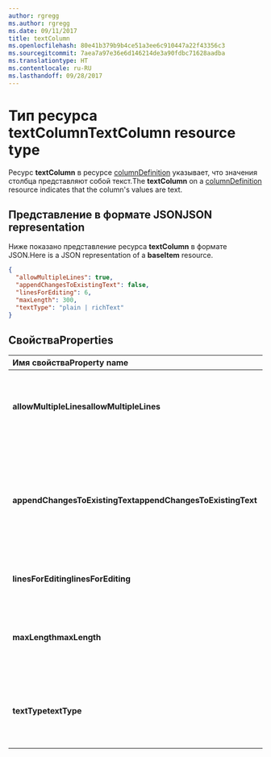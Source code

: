 ```yaml
---
author: rgregg
ms.author: rgregg
ms.date: 09/11/2017
title: textColumn
ms.openlocfilehash: 80e41b379b9b4ce51a3ee6c910447a22f43356c3
ms.sourcegitcommit: 7aea7a97e36e6d146214de3a90fdbc71628aadba
ms.translationtype: HT
ms.contentlocale: ru-RU
ms.lasthandoff: 09/28/2017
---
```

# <a name="textcolumn-resource-type"></a><span data-ttu-id="255c7-102">Тип ресурса textColumn</span><span class="sxs-lookup"><span data-stu-id="255c7-102">TextColumn resource type</span></span>

<span data-ttu-id="255c7-103">Ресурс **textColumn** в ресурсе [columnDefinition](columnDefinition.md) указывает, что значения столбца представляют собой текст.</span><span class="sxs-lookup"><span data-stu-id="255c7-103">The **textColumn** on a [columnDefinition](columnDefinition.md) resource indicates that the column's values are text.</span></span>

## <a name="json-representation"></a><span data-ttu-id="255c7-104">Представление в формате JSON</span><span class="sxs-lookup"><span data-stu-id="255c7-104">JSON representation</span></span>

<span data-ttu-id="255c7-105">Ниже показано представление ресурса **textColumn** в формате JSON.</span><span class="sxs-lookup"><span data-stu-id="255c7-105">Here is a JSON representation of a **baseItem** resource.</span></span>
<!-- { "blockType": "resource", "@odata.type": "microsoft.graph.textColumn" } -->

```json
{
  "allowMultipleLines": true,
  "appendChangesToExistingText": false,
  "linesForEditing": 6,
  "maxLength": 300,
  "textType": "plain | richText"
}
```

## <a name="properties"></a><span data-ttu-id="255c7-106">Свойства</span><span class="sxs-lookup"><span data-stu-id="255c7-106">Properties</span></span>

| <span data-ttu-id="255c7-107">Имя свойства</span><span class="sxs-lookup"><span data-stu-id="255c7-107">Property name</span></span>                   | <span data-ttu-id="255c7-108">Тип</span><span class="sxs-lookup"><span data-stu-id="255c7-108">Type</span></span>   | <span data-ttu-id="255c7-109">Описание</span><span class="sxs-lookup"><span data-stu-id="255c7-109">Description</span></span>
|:--------------------------------|:-------|:-----------------------------------------------
| <span data-ttu-id="255c7-110">**allowMultipleLines**</span><span class="sxs-lookup"><span data-stu-id="255c7-110">**allowMultipleLines**</span></span>          | <span data-ttu-id="255c7-111">строка</span><span class="sxs-lookup"><span data-stu-id="255c7-111">string</span></span> | <span data-ttu-id="255c7-112">Указывает, разрешено ли отображать несколько строк текста.</span><span class="sxs-lookup"><span data-stu-id="255c7-112">Whether to allow multiple lines of text.</span></span>
| <span data-ttu-id="255c7-113">**appendChangesToExistingText**</span><span class="sxs-lookup"><span data-stu-id="255c7-113">**appendChangesToExistingText**</span></span> | <span data-ttu-id="255c7-114">строка</span><span class="sxs-lookup"><span data-stu-id="255c7-114">string</span></span> | <span data-ttu-id="255c7-115">Указывает, что должно происходить при изменении столбца: новый текст должен заменять существующий либо дополнять его.</span><span class="sxs-lookup"><span data-stu-id="255c7-115">Whether updates to this column should replace existing text, or append to it.</span></span>
| <span data-ttu-id="255c7-116">**linesForEditing**</span><span class="sxs-lookup"><span data-stu-id="255c7-116">**linesForEditing**</span></span>             | <span data-ttu-id="255c7-117">int</span><span class="sxs-lookup"><span data-stu-id="255c7-117">int</span></span>    | <span data-ttu-id="255c7-118">Размер текстового поля.</span><span class="sxs-lookup"><span data-stu-id="255c7-118">Optional. The width of the text box in pixels.</span></span>
| <span data-ttu-id="255c7-119">**maxLength**</span><span class="sxs-lookup"><span data-stu-id="255c7-119">**maxLength**</span></span>                   | <span data-ttu-id="255c7-120">int</span><span class="sxs-lookup"><span data-stu-id="255c7-120">int</span></span>    | <span data-ttu-id="255c7-121">Максимальное количество символов для значения.</span><span class="sxs-lookup"><span data-stu-id="255c7-121">The maximum number of characters for the value.</span></span>
| <span data-ttu-id="255c7-122">**textType**</span><span class="sxs-lookup"><span data-stu-id="255c7-122">**textType**</span></span>                    | <span data-ttu-id="255c7-123">строка</span><span class="sxs-lookup"><span data-stu-id="255c7-123">string</span></span> | <span data-ttu-id="255c7-124">Тип хранимого текста.</span><span class="sxs-lookup"><span data-stu-id="255c7-124">The type of text being stored.</span></span> <span data-ttu-id="255c7-125">Должно иметь тип `plain` или `richText`</span><span class="sxs-lookup"><span data-stu-id="255c7-125">Must be one of `plain` or `richText`</span></span>

<!-- {
  "type": "#page.annotation",
  "description": "",
  "keywords": "",
  "section": "documentation",
  "tocPath": "Resources/TextColumn"
} -->
